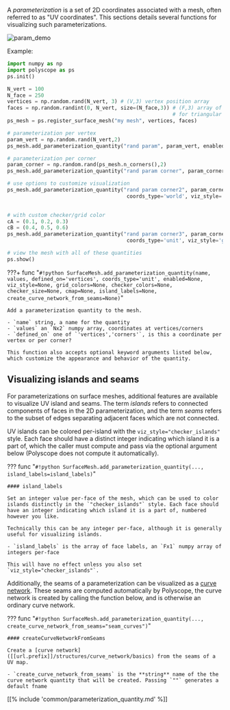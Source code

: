 A _parameterization_ is a set of 2D coordinates associated with a mesh, often referred to as "UV coordinates". This sections details several functions for visualizing such parameterizations.

![param_demo](../../media/param_demo.gif)

Example:
```python
import numpy as np
import polyscope as ps
ps.init()

N_vert = 100
N_face = 250
vertices = np.random.rand(N_vert, 3) # (V,3) vertex position array
faces = np.random.randint(0, N_vert, size=(N_face,3)) # (F,3) array of indices 
                                                      # for triangular faces
ps_mesh = ps.register_surface_mesh("my mesh", vertices, faces)

# parameterization per vertex
param_vert = np.random.rand(N_vert,2)
ps_mesh.add_parameterization_quantity("rand param", param_vert, enabled=True)

# parameterization per corner
param_corner = np.random.rand(ps_mesh.n_corners(),2)
ps_mesh.add_parameterization_quantity("rand param corner", param_corner, defined_on='corners')

# use options to customize visualization
ps_mesh.add_parameterization_quantity("rand param corner2", param_corner, defined_on='corners',
                                       coords_type='world', viz_style='local_rad')

                                 
# with custom checker/grid color
cA = (0.1, 0.2, 0.3)
cB = (0.4, 0.5, 0.6)
ps_mesh.add_parameterization_quantity("rand param corner3", param_corner, defined_on='corners',
                                       coords_type='unit', viz_style='grid', grid_colors=(cA, cB))

# view the mesh with all of these quantities
ps.show() 
```


???+ func "`#!python SurfaceMesh.add_parameterization_quantity(name, values, defined_on='vertices', coords_type='unit', enabled=None, viz_style=None, grid_colors=None, checker_colors=None, checker_size=None, cmap=None, island_labels=None, create_curve_network_from_seams=None)`"

    Add a parameterization quantity to the mesh.

    - `name` string, a name for the quantity
    - `values` an `Nx2` numpy array, coordinates at vertices/corners
    - `defined_on` one of `'vertices','corners'`, is this a coordinate per vertex or per corner?
    
    This function also accepts optional keyword arguments listed below, which customize the appearance and behavior of the quantity.
    

## Visualizing islands and seams

<!-- TODO add an image -->

For parameterizations on surface meshes, additional features are available to visualize UV island and seams. The term _islands_ refers to connected components of faces in the 2D parameterization, and the term _seams_ refers to the subset of edges separating adjacent faces which are not connected.
    
UV islands can be colored per-island with the `viz_style="checker_islands"` style. Each face should have a distinct integer indicating which island it is a part of, which the caller must compute and pass via the optional argument below (Polyscope does not compute it automatically). 

??? func "`#!python SurfaceMesh.add_parameterization_quantity(..., island_labels=island_labels)`"

    #### island_labels 

    Set an integer value per-face of the mesh, which can be used to color islands distinctly in the `"checker_islands"` style. Each face should have an integer indicating which island it is a part of, numbered however you like.
    
    Technically this can be any integer per-face, although it is generally useful for visualizing islands.

    - `island_labels` is the array of face labels, an `Fx1` numpy array of integers per-face
    
    This will have no effect unless you also set `viz_style="checker_islands"`.


Additionally, the seams of a parameterization can be visualized as a [curve network]([[url.prefix]]/structures/curve_network/basics). These seams are computed automatically by Polyscope, the curve network is created by calling the function below, and is otherwise an ordinary curve network.

??? func "`#!python SurfaceMesh.add_parameterization_quantity(..., create_curve_network_from_seams="seam_curves")`"
    
    #### createCurveNetworkFromSeams

    Create a [curve network]([[url.prefix]]/structures/curve_network/basics) from the seams of a UV map.
    
    - `create_curve_network_from_seams` is the **string** name of the the curve network quantity that will be created. Passing `""` generates a default fname

[[% include 'common/parameterization_quantity.md' %]]

